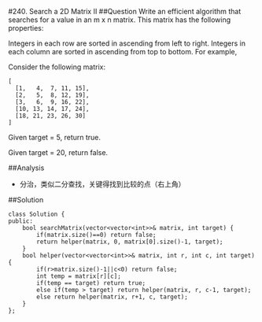 #240. Search a 2D Matrix II
##Question
Write an efficient algorithm that searches for a value in an m x n matrix. This matrix has the following properties:

Integers in each row are sorted in ascending from left to right.
Integers in each column are sorted in ascending from top to bottom.
For example,

Consider the following matrix:
```
[
  [1,   4,  7, 11, 15],
  [2,   5,  8, 12, 19],
  [3,   6,  9, 16, 22],
  [10, 13, 14, 17, 24],
  [18, 21, 23, 26, 30]
]
```
Given target = 5, return true.

Given target = 20, return false.

##Analysis
* 分治，类似二分查找，关键得找到比较的点（右上角）

##Solution
```
class Solution {
public:
    bool searchMatrix(vector<vector<int>>& matrix, int target) {
        if(matrix.size()==0) return false;
        return helper(matrix, 0, matrix[0].size()-1, target);
    }
    bool helper(vector<vector<int>>& matrix, int r, int c, int target){
        if(r>matrix.size()-1||c<0) return false;
        int temp = matrix[r][c];
        if(temp == target) return true;
        else if(temp > target) return helper(matrix, r, c-1, target);
        else return helper(matrix, r+1, c, target);
    }
};
```